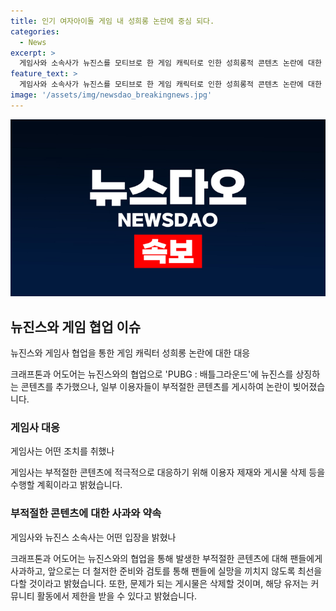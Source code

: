 ```yaml
---
title: 인기 여자아이돌 게임 내 성희롱 논란에 중심 되다.
categories:
  - News
excerpt: >
  게임사와 소속사가 뉴진스를 모티브로 한 게임 캐릭터로 인한 성희롱적 콘텐츠 논란에 대한 대응이 이뤄졌다. 이용자 제재와 게시물 삭제 등 적극적인 대응을 약속하며, 부적절한 콘텐츠에 대한 관리를 강화하겠다는 뜻을 밝혔다. 게임사는 이번 협업은 게임 심의 등급을 고려하여 진행되었으나, 일부 이용자의 부적절한 행동을 예상치 못했다고 사과하였고, 앞으로는 더욱 신중한 대책을 마련할 것이라고 약속하였다. 해당 유저들은 제재를 받을 수 있으며, 부적절한 콘텐츠 발견 시 즉시 신고를 요청하였다.
feature_text: >
  게임사와 소속사가 뉴진스를 모티브로 한 게임 캐릭터로 인한 성희롱적 콘텐츠 논란에 대한 대응이 이뤄졌다. 이용자 제재와 게시물 삭제 등 적극적인 대응을 약속하며, 부적절한 콘텐츠에 대한 관리를 강화하겠다는 뜻을 밝혔다. 게임사는 이번 협업은 게임 심의 등급을 고려하여 진행되었으나, 일부 이용자의 부적절한 행동을 예상치 못했다고 사과하였고, 앞으로는 더욱 신중한 대책을 마련할 것이라고 약속하였다. 해당 유저들은 제재를 받을 수 있으며, 부적절한 콘텐츠 발견 시 즉시 신고를 요청하였다.
image: '/assets/img/newsdao_breakingnews.jpg'
---
```


<p><img src="/assets/img/newsdao_breakingnews.jpg" alt="implanttips 속보" /></p>

<h2 data-ke-size="size26">뉴진스와 게임 협업 이슈</h2>

<p data-ke-size="size16">뉴진스와 게임사 협업을 통한 게임 캐릭터 성희롱 논란에 대한 대응</p>

<p>크래프톤과 어도어는 뉴진스와의 협업으로 'PUBG : 배틀그라운드'에 뉴진스를 상징하는 콘텐츠를 추가했으나, 일부 이용자들이 부적절한 콘텐츠를 게시하여 논란이 빚어졌습니다.</p>

<h3>게임사 대응</h3>

<p data-ke-size="size16">게임사는 어떤 조치를 취했나</p>

<p>게임사는 부적절한 콘텐츠에 적극적으로 대응하기 위해 이용자 제재와 게시물 삭제 등을 수행할 계획이라고 밝혔습니다.</p>

<h3>부적절한 콘텐츠에 대한 사과와 약속</h3>

<p data-ke-size="size16">게임사와 뉴진스 소속사는 어떤 입장을 밝혔나</p>

<p>크래프톤과 어도어는 뉴진스와의 협업을 통해 발생한 부적절한 콘텐츠에 대해 팬들에게 사과하고, 앞으로는 더 철저한 준비와 검토를 통해 팬들에 실망을 끼치지 않도록 최선을 다할 것이라고 밝혔습니다. 또한, 문제가 되는 게시물은 삭제할 것이며, 해당 유저는 커뮤니티 활동에서 제한을 받을 수 있다고 밝혔습니다.</p>


